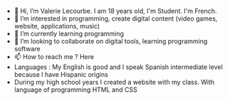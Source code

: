 - 👋 Hi, I’m Valerie Lecourbe. I am 18 years old, I'm Student. I'm French.
- 👀 I’m interested in programming, create digital content (video games, website, applications, music)
- 🌱 I’m currently learning programming
- 💞️ I’m looking to collaborate on digital tools, learning programming software
- 📫 How to reach me ? Here
- Languages : My English is good and I speak Spanish intermediate level because I have Hispanic origins
- During my high school years I created a website with my class. With language of programming HTML and CSS

<!---
ValerieLecourbe/ValerieLecourbe is a ✨ special ✨ repository because its `README.md` (this file) appears on your GitHub profile.
You can click the Preview link to take a look at your changes.
--->
